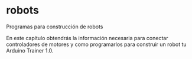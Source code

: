 # robots
Programas para construcción de robots

En este capítulo obtendrás la información necesaria para conectar controladores de motores y como programarlos para construir un robot tu Arduino Trainer 1.0.
